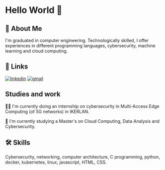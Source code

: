 
# Hello World 👋



## 🚀 About Me
I'm graduated in computer engineering. Technologically skilled, I offer experiences in different programming languages, cybersecurity, machine learning and cloud computing.


## 🔗 Links

[![linkedin](https://img.shields.io/badge/linkedin-0A66C2?style=for-the-badge&logo=linkedin&logoColor=white)](https://www.linkedin.com/in/mikelaristu/)
[![gmail](https://img.shields.io/badge/gmail-D14836?style=for-the-badge&logo=gmail&logoColor=white)](mailto:mikelaristu13@gmail.com)


## Studies and work
👩‍💻 I'm currently doing an internship on cybersecurity in Multi-Access Edge Computing (of 5G networks) in IKERLAN.

🧠 I'm currently studying a Master's on Cloud Computing, Data Analysis and Cybersecurity.



## 🛠 Skills
Cybersecurity, networking, computer architecture, C programming, python, docker, kubernetes, linux, javascript, HTML, CSS.

